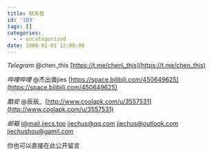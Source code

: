 ```yaml
---
title: 联系我
id: '103'
tags: []
categories:
  - - uncategorized
date: 2000-01-01 12:00:00
---
```


_Telegram_ @chen\_this [https://t.me/chen\_this](https://t.me/chen_this)

_哔哩哔哩_ @杰出兽jies [https://space.bilibili.com/450649625](https://space.bilibili.com/450649625)

_酷安_ @辰辰\_  [http://www.coolapk.com/u/3557531](http://www.coolapk.com/u/3557531)

_邮箱_ [i@mail.jiecs.top](mailto:i@mail.jiecs.top) [jiechus@qq.com](mailto:jiechus@qq.com) [jiechus@outlook.com](mailto:jiechus@outlook.com) [jiechushou@gamil.com](mailto:jiechushou@gamil.com)

你也可以直接在此公开留言
